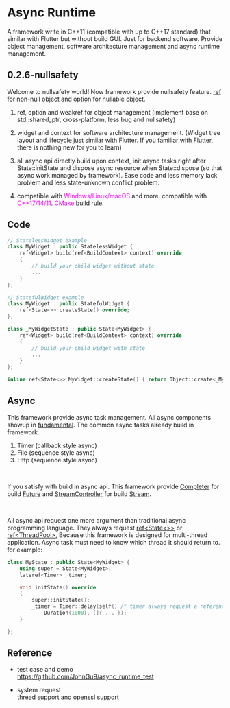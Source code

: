 Async Runtime
===========

A framework write in C++11 (compatible with up to C++17 standard) that similar with Flutter but without build GUI. Just for backend software. Provide object management, software architecture management and async runtime management. 

## 0.2.6-nullsafety

Welcome to nullsafety world! Now framework provide nullsafety feature. [ref](include/async_runtime/basic/ref.h) for non-null object and [option](include/async_runtime/basic/ref.h) for nullable object. 

1) ref, option and weakref for object management (implement base on std::shared_ptr, cross-platform, less bug and nullsafety)

2) widget and context for software architecture management. (Widget tree layout and lifecycle just similar with Flutter. If you familiar with Flutter, there is nothing new for you to learn)

3) all async api directly build upon context, init async tasks right after State::initState and dispose async resource when State::dispose (so that async work managed by framework). Ease code and less memory lack problem and less state-unknown conflict problem.

4) compatible with <span style="color:Fuchsia">Windows/Linux/macOS</span> and more. compatible with <span style="color:Fuchsia">C++17/14/11</span>. <span style="color:Fuchsia">CMake</span> build rule. 

## Code

```c++
// StatelessWidget example
class MyWidget : public StatelessWidget {
    ref<Widget> build(ref<BuildContext> context) override 
    {
        // build your child widget without state
        ...
    }
};
```

```c++
// StatefulWidget example
class MyWidget : public StatefulWidget {
    ref<State<>> createState() override;
};

class _MyWidgetState : public State<MyWidget> {
    ref<Widget> build(ref<BuildContext> context) override 
    {
        // build your child widget with state
        ...
    }
};

inline ref<State<>> MyWidget::createState() { return Object::create<_MyWidgetState>(); }
```

## Async
This framework provide async task management. All async components showup in [fundamental](). The common async tasks already build in framework. 
<br/>
1) Timer (callback style async)
2) File (sequence style async)
3) Http (sequence style async)

<br/>

If you satisfy with build in async api. This framework provide [Completer]() for build [Future]() and [StreamController]() for build [Stream](). 

<br/>

All async api request one more argument than traditional async programming language. They always request [ref<State<>>]() or [ref\<ThreadPool>](), Because this framework is designed for multi-thread application. Async task must need to know which thread it should return to. for example: 

```c++
class MyState : public State<MyWidget> {
    using super = State<MyWidget>;
    lateref<Timer> _timer;

    void initState() override 
    {
        super::initState();
        _timer = Timer::delay(self() /* timer always request a reference of current State to build a timer object */, 
            Duration(1000), []{ ... });
    }

};
```

## Reference

- test case and demo 
<br/>https://github.com/JohnGu9/async_runtime_test

- system request
<br/>[thread](https://en.cppreference.com/w/cpp/thread/thread) support and [openssl](https://www.openssl.org/) support